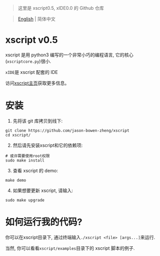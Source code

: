 > 这里是 xscript0.5, xIDE0.0 的 Github 仓库

> [English](./README.md) | 简体中文
# xscript v0.5
xscript 是用 python3 编写的一个非常小巧的编程语言, 它的核心(`xscriptcore.py`)很小.

`xIDE`是 xscript 配套的 IDE

访问[xscript主页](https://jason-bowen-zheng.github.io/xscript)获取更多信息。

# 安装
1. 先将该 git 库拷贝到线下:
```shell
git clone https://github.com/jason-bowen-zheng/xscript
cd xscript/
```

2. 然后请先安装xscript和它的依赖项:
```shell
# 或许需要使用root权限
sudo make install
```

3. 查看 xscript 的 demo:
```shell
make demo
```

4. 如果想要更新 xscript, 请输入:
```shell
sudo make upgrade
```

# 如何运行我的代码?
你可以在xscript目录下, 通过终端输入`./xscript <file> [args...]`来运行.

当然, 你可以看看`xscript/examples`目录下的 xscript 脚本的例子.
